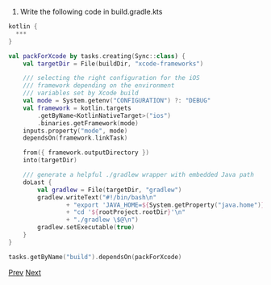 1. Write the following code in build.gradle.kts
```kotlin
kotlin {
  ***
}

val packForXcode by tasks.creating(Sync::class) {
    val targetDir = File(buildDir, "xcode-frameworks")

    /// selecting the right configuration for the iOS
    /// framework depending on the environment
    /// variables set by Xcode build
    val mode = System.getenv("CONFIGURATION") ?: "DEBUG"
    val framework = kotlin.targets
        .getByName<KotlinNativeTarget>("ios")
        .binaries.getFramework(mode)
    inputs.property("mode", mode)
    dependsOn(framework.linkTask)

    from({ framework.outputDirectory })
    into(targetDir)

    /// generate a helpful ./gradlew wrapper with embedded Java path
    doLast {
        val gradlew = File(targetDir, "gradlew")
        gradlew.writeText("#!/bin/bash\n"
                + "export 'JAVA_HOME=${System.getProperty("java.home")}'\n"
                + "cd '${rootProject.rootDir}'\n"
                + "./gradlew \$@\n")
        gradlew.setExecutable(true)
    }
}

tasks.getByName("build").dependsOn(packForXcode)
```

[Prev](https://github.com/ustadenis/kotlin_multiplutform_codelab/blob/master/0_2.md)
[Next](https://github.com/ustadenis/kotlin_multiplutform_codelab/blob/master/0_4.md)
